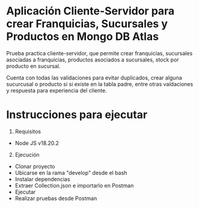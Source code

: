 # Aplicación Cliente-Servidor para crear Franquicias, Sucursales y Productos en Mongo DB Atlas

Prueba practica cliente-servidor, que permite crear franquicias, sucursales asociadas a franquicias, productos asociados a sucursales, stock por producto en sucursal.

Cuenta con todas las validaciones para evitar duplicados, crear alguna sucurcusal o producto si si existe en la tabla padre, entre otras valdaciones y respuesta para experiencia del cliente.

# Instrucciones para ejecutar

1. Requisitos

- Node JS v18.20.2

2. Ejecución

- Clonar proyecto <git clone url_git>
- Ubicarse en la rama "develop" <git switch develop> desde el bash
- Instalar dependencias <npm i>
- Extraer Collection.json e importarlo en Postman
- Ejecutar <npm run serve>
- Realizar pruebas desde Postman
